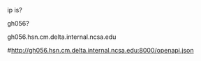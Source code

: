 ip is?

gh056?

gh056.hsn.cm.delta.internal.ncsa.edu

#http://gh056.hsn.cm.delta.internal.ncsa.edu:8000/openapi.json
